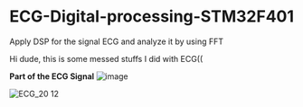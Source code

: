 # ECG-Digital-processing-STM32F401
Apply DSP for the signal ECG and analyze it by using FFT 

Hi dude, this is some messed stuffs I did with ECG((

**Part of the ECG Signal**
![image](https://github.com/Ngoc-Phu-Nguyen/ECG-Digital-processing-STM32F401/assets/167606858/94d0591d-c8da-4f59-bf10-22ab12ad3a0f)

![ECG_20 12](https://github.com/Black-Blue-russia/Digital-ECG-signal-with-STM32F401/assets/65806300/18486202-8a03-4a4f-860e-a0fe898360dc)
